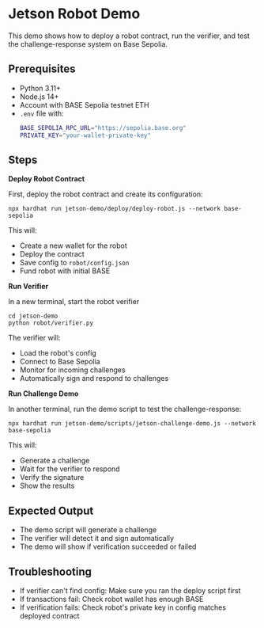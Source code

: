 # Jetson Robot Demo

This demo shows how to deploy a robot contract, run the verifier, and test the challenge-response system on Base Sepolia.

## Prerequisites

- Python 3.11+
- Node.js 14+
- Account with BASE Sepolia testnet ETH
- `.env` file with:
  ```bash
  BASE_SEPOLIA_RPC_URL="https://sepolia.base.org"
  PRIVATE_KEY="your-wallet-private-key"
  ```

## Steps

**Deploy Robot Contract**

 First, deploy the robot contract and create its configuration:

```
npx hardhat run jetson-demo/deploy/deploy-robot.js --network base-sepolia
```

This will:

- Create a new wallet for the robot
- Deploy the contract
- Save config to `robot/config.json`
- Fund robot with initial BASE

**Run Verifier**

In a new terminal, start the robot verifier

```
cd jetson-demo
python robot/verifier.py
```

The verifier will:

- Load the robot's config
- Connect to Base Sepolia
- Monitor for incoming challenges
- Automatically sign and respond to challenges

**Run Challenge Demo**

In another terminal, run the demo script to test the challenge-response:

```
npx hardhat run jetson-demo/scripts/jetson-challenge-demo.js --network base-sepolia
```

This will:

- Generate a challenge
- Wait for the verifier to respond
- Verify the signature
- Show the results

## Expected Output

- The demo script will generate a challenge
- The verifier will detect it and sign automatically
- The demo will show if verification succeeded or failed

## Troubleshooting

- If verifier can't find config: Make sure you ran the deploy script first
- If transactions fail: Check robot wallet has enough BASE
- If verification fails: Check robot's private key in config matches deployed contract

